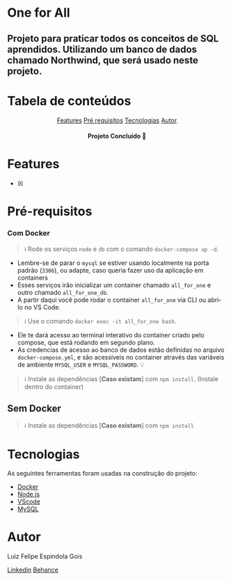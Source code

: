 # One for All

## Projeto para praticar todos os conceitos de SQL aprendidos. Utilizando um banco de dados chamado Northwind, que será usado neste projeto.

# Tabela de conteúdos

<p align="center">
  <a href="#features">Features</a>
  <a href="#requisitos">Pré requisitos</a>
  <a href="#tech">Tecnologias</a>
  <a href="#autor">Autor</a>
</p>

<h4 align="center"> 
	Projeto Concluído 🚀
</h4>

<h1 id="features">Features</h1>

- [x] 

<h1 id="requisitos">Pré-requisitos</h1>

### Com Docker
 
> :information_source: Rode os serviços `node` e `db` com o comando `docker-compose up -d`.
- Lembre-se de parar o `mysql` se estiver usando localmente na porta padrão (`3306`), ou adapte, caso queria fazer uso da aplicação em containers
- Esses serviços irão inicializar um container chamado `all_for_one` e outro chamado `all_for_one_db`.
- A partir daqui você pode rodar o container `all_for_one` via CLI ou abri-lo no VS Code.

> :information_source: Use o comando `docker exec -it all_for_one bash`.
- Ele te dará acesso ao terminal interativo do container criado pelo compose, que está rodando em segundo plano.
- As credencias de acesso ao banco de dados estão definidas no arquivo `docker-compose.yml`, e são acessíveis no container através das variáveis de ambiente `MYSQL_USER` e `MYSQL_PASSWORD`. 💡

> :information_source: Instale as dependências [**Caso existam**] com `npm install`. (Instale dentro do container)

## Sem Docker

> :information_source: Instale as dependências [**Caso existam**] com `npm install`

<h1 id="tech">Tecnologias</h1>

As seguintes ferramentas foram usadas na construção do projeto:

- [Docker](https://www.docker.com/)
- [Node.js](https://nodejs.org/en/)
- [VScode](https://code.visualstudio.com/)
- [MySQL](https://www.mysql.com/)

<h1 id="autor">Autor</h1>

<p>Luiz Felipe Espindola Gois</p>

[Linkedin](https://www.linkedin.com/in/luizfelipegois/)
[Behance](https://www.behance.net/luizfelipe_gois)